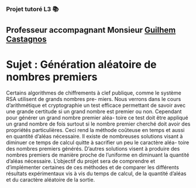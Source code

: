 ### Projet tutoré L3 📚

## Professeur accompagnant Monsieur [Guilhem Castagnos](https://www.math.u-bordeaux.fr/~gcastagn/)

# Sujet : Génération aléatoire de nombres premiers

Certains algorithmes de chiffrements à clef publique, comme le système RSA utilisent de grands nombres pre- miers. Nous verrons dans le cours d’arithmétique et cryptographie un test efficace permettant de savoir avec une grande certitude si un grand nombre est premier ou non. Cependant pour générer un grand nombre premier aléa- toire ce test doit être appliqué un grand nombre de fois surtout si le nombre premier cherché doit avoir des propriétés particulières. Ceci rend la méthode coûteuse en temps et aussi en quantité d’aléas nécessaire.
Il existe de nombreuses solutions visant à diminuer ce temps de calcul quitte à sacrifier un peu le caractère aléa- toire des nombres premiers générés. D’autres solutions visent à produire des nombres premiers de manière proche de l’uniforme en diminuant la quantité d’aléas nécessaire.
L’objectif du projet sera de comprendre et d’implémenter certaines de ces méthodes et de comparer les différents résultats expérimentaux vis à vis du temps de calcul, de la quantité d’aléas et du caractère aléatoire de la sortie.
